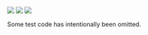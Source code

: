 ![](https://img.shields.io/badge/day%20📅-10-blue)
![](https://img.shields.io/badge/days%20completed-10-red)
![](https://img.shields.io/badge/stars%20⭐-20-yellow)

Some test code has intentionally been omitted.
